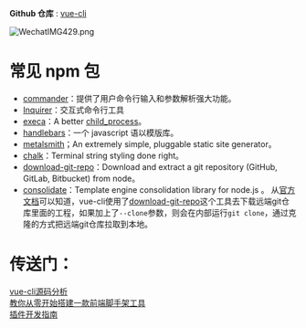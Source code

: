 
**Github 仓库** : [vue-cli](https://github.com/vuejs/vue-cli)

![WechatIMG429.png](https://p3-juejin.byteimg.com/tos-cn-i-k3u1fbpfcp/2f215afbb38d4c7e92bf668adcef6e15~tplv-k3u1fbpfcp-watermark.image)
# 常见 npm 包
-   [commander](https://github.com/tj/commander.js)：提供了用户命令行输入和参数解析强大功能。
-   [Inquirer](https://github.com/SBoudrias/Inquirer.js)：交互式命令行工具
-   [execa](https://github.com/sindresorhus/execa)：A better [child_process](https://nodejs.org/api/child_process.html)。
-   [handlebars](https://github.com/wycats/handlebars.js)：一个 javascript 语以模版库。
-   [metalsmith](https://github.com/segmentio/metalsmith)；An extremely simple, pluggable static site generator。
-   [chalk](https://github.com/chalk/chalk)：Terminal string styling done right。
-   [download-git-repo](https://github.com/flipxfx/download-git-repo)：Download and extract a git repository (GitHub, GitLab, Bitbucket) from node。
-   [consolidate](https://github.com/tj/consolidate.js)：Template engine consolidation library for node.js 。
从[官方文档](https://link.segmentfault.com/?url=https%3A%2F%2Fgithub.com%2Fvuejs%2Fvue-cli%2Fblob%2Fmaster%2FREADME.md)可以知道，vue-cli使用了[download-git-repo](https://link.segmentfault.com/?url=https%3A%2F%2Fgithub.com%2Fflipxfx%2Fdownload-git-repo)这个工具去下载远端git仓库里面的工程，如果加上了`--clone`参数，则会在内部运行`git clone`，通过克隆的方式把远端git仓库拉取到本地。
# 传送门：  
[vue-cli源码分析](https://kuangpf.com/vue-cli-analysis/info/)  \
[教你从零开始搭建一款前端脚手架工具](https://segmentfault.com/a/1190000006190814)  \
[插件开发指南](https://cli.vuejs.org/zh/dev-guide/plugin-dev.html)









